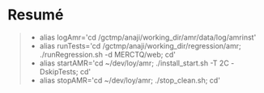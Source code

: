 # Resumé 

> - alias logAmr='cd /gctmp/anaji/working_dir/amr/data/log/amrinst'
> - alias runTests='cd /gctmp/anaji/working_dir/regression/amr; ./runRegression.sh -d MERCTQ/web; cd'
> - alias startAMR='cd ~/dev/loy/amr; ./install_start.sh -T 2C -DskipTests; cd'
> - alias stopAMR='cd ~/dev/loy/amr; ./stop_clean.sh; cd'
